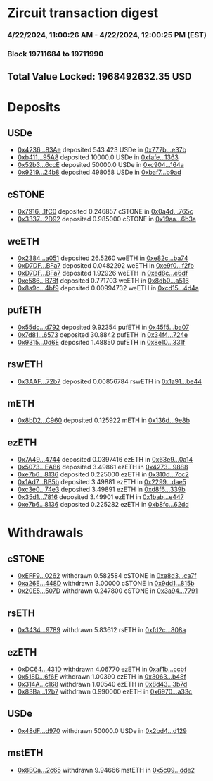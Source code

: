 # Zircuit transaction digest
### 4/22/2024, 11:00:26 AM - 4/22/2024, 12:00:25 PM (EST)
### Block 19711684 to 19711990

## Total Value Locked: 1968492632.35 USD

# Deposits
## USDe
- [0x4236...83Ae](https://etherscan.io/address/0x42366b5B7009162a759B1B98E533Ed96424a83Ae) deposited 543.423 USDe in [0x777b...e37b](https://etherscan.io/tx/0x42366b5B7009162a759B1B98E533Ed96424a83Ae)
- [0xb411...95A8](https://etherscan.io/address/0xb411e60e10d597d52Df85c752F05e077675795A8) deposited 10000.0 USDe in [0xfafe...1363](https://etherscan.io/tx/0xb411e60e10d597d52Df85c752F05e077675795A8)
- [0x52b3...6ccE](https://etherscan.io/address/0x52b3ED56eA6d4c2AC0F79E8fF5e8e54Ec4736ccE) deposited 50000.0 USDe in [0xc904...164a](https://etherscan.io/tx/0x52b3ED56eA6d4c2AC0F79E8fF5e8e54Ec4736ccE)
- [0x9219...24b8](https://etherscan.io/address/0x9219E5840B07351a6525FE958603Bd0986cB24b8) deposited 498058 USDe in [0xbaf7...b9ad](https://etherscan.io/tx/0x9219E5840B07351a6525FE958603Bd0986cB24b8)
## cSTONE
- [0x7916...1fC0](https://etherscan.io/address/0x791613b60d53B0cEf616F048f96B41245F3e1fC0) deposited 0.246857 cSTONE in [0x0a4d...765c](https://etherscan.io/tx/0x791613b60d53B0cEf616F048f96B41245F3e1fC0)
- [0x3337...2D92](https://etherscan.io/address/0x333700F1911a61434D796282d6867DE486862D92) deposited 0.985000 cSTONE in [0x19aa...6b3a](https://etherscan.io/tx/0x333700F1911a61434D796282d6867DE486862D92)
## weETH
- [0x2384...a051](https://etherscan.io/address/0x2384aC9d9Df083a97759c1a4fB90196C857fa051) deposited 26.5260 weETH in [0xe82c...ba74](https://etherscan.io/tx/0x2384aC9d9Df083a97759c1a4fB90196C857fa051)
- [0xD7DF...BFa7](https://etherscan.io/address/0xD7DF7E085214743530afF339aFC420c7c720BFa7) deposited 0.0482292 weETH in [0xe9f0...f2fb](https://etherscan.io/tx/0xD7DF7E085214743530afF339aFC420c7c720BFa7)
- [0xD7DF...BFa7](https://etherscan.io/address/0xD7DF7E085214743530afF339aFC420c7c720BFa7) deposited 1.92926 weETH in [0xed8c...e6df](https://etherscan.io/tx/0xD7DF7E085214743530afF339aFC420c7c720BFa7)
- [0xe586...B78f](https://etherscan.io/address/0xe58642FC109368FF2ABE611C8D2c5123FA61B78f) deposited 0.771703 weETH in [0x8db0...a516](https://etherscan.io/tx/0xe58642FC109368FF2ABE611C8D2c5123FA61B78f)
- [0x8a9c...4bf9](https://etherscan.io/address/0x8a9cf2fbE34B4098189b8A918a0956b3F6C34bf9) deposited 0.00994732 weETH in [0xcd15...4d4a](https://etherscan.io/tx/0x8a9cf2fbE34B4098189b8A918a0956b3F6C34bf9)
## pufETH
- [0x55dc...d792](https://etherscan.io/address/0x55dcBC9c295C4eCA1bE7235b708fF5258856d792) deposited 9.92354 pufETH in [0x45f5...ba07](https://etherscan.io/tx/0x55dcBC9c295C4eCA1bE7235b708fF5258856d792)
- [0x7d81...6573](https://etherscan.io/address/0x7d811128fe492BA24557F8e1c2cF3b0B83cE6573) deposited 30.8842 pufETH in [0x34f4...724e](https://etherscan.io/tx/0x7d811128fe492BA24557F8e1c2cF3b0B83cE6573)
- [0x9315...0d6E](https://etherscan.io/address/0x93158982C736393db072754a087A5FC792CA0d6E) deposited 1.48850 pufETH in [0x8e10...331f](https://etherscan.io/tx/0x93158982C736393db072754a087A5FC792CA0d6E)
## rswETH
- [0x3AAF...72b7](https://etherscan.io/address/0x3AAF636b024fF2968144ab4d2c3dFde5310D72b7) deposited 0.00856784 rswETH in [0x1a91...be44](https://etherscan.io/tx/0x3AAF636b024fF2968144ab4d2c3dFde5310D72b7)
## mETH
- [0x8bD2...C960](https://etherscan.io/address/0x8bD27f50089ED00B8c732F9000224b272BCCC960) deposited 0.125922 mETH in [0x136d...9e8b](https://etherscan.io/tx/0x8bD27f50089ED00B8c732F9000224b272BCCC960)
## ezETH
- [0x7A49...4744](https://etherscan.io/address/0x7A493Be5c2ce014cD049Bf178a1ac0Db1B434744) deposited 0.0397416 ezETH in [0x63e9...0a14](https://etherscan.io/tx/0x7A493Be5c2ce014cD049Bf178a1ac0Db1B434744)
- [0x5073...EA86](https://etherscan.io/address/0x5073feA64aa5f47e7059b69AB877B298E5E6EA86) deposited 3.49861 ezETH in [0x4273...9888](https://etherscan.io/tx/0x5073feA64aa5f47e7059b69AB877B298E5E6EA86)
- [0xe7b6...8136](https://etherscan.io/address/0xe7b6bAF0AbA96Ec772Db1f33b08f2f29D92b8136) deposited 0.225000 ezETH in [0x310d...7cc2](https://etherscan.io/tx/0xe7b6bAF0AbA96Ec772Db1f33b08f2f29D92b8136)
- [0x1Ad7...BB5b](https://etherscan.io/address/0x1Ad789220860b3242b4429be201D06a0569fBB5b) deposited 3.49881 ezETH in [0x2299...dae5](https://etherscan.io/tx/0x1Ad789220860b3242b4429be201D06a0569fBB5b)
- [0xc3e0...74e3](https://etherscan.io/address/0xc3e0928FC64aaD59c1D44748aCCbd94D791674e3) deposited 3.49891 ezETH in [0xd8f6...339b](https://etherscan.io/tx/0xc3e0928FC64aaD59c1D44748aCCbd94D791674e3)
- [0x35d1...7816](https://etherscan.io/address/0x35d1F6c24B53212603A55FeEDB91Fc31fc7a7816) deposited 3.49901 ezETH in [0x1bab...e447](https://etherscan.io/tx/0x35d1F6c24B53212603A55FeEDB91Fc31fc7a7816)
- [0xe7b6...8136](https://etherscan.io/address/0xe7b6bAF0AbA96Ec772Db1f33b08f2f29D92b8136) deposited 0.225282 ezETH in [0xb8fc...62dd](https://etherscan.io/tx/0xe7b6bAF0AbA96Ec772Db1f33b08f2f29D92b8136)
# Withdrawals
## cSTONE
- [0xEFF9...0262](https://etherscan.io/address/0xEFF9b097B1f9Aa637898F4dd66596376FDe00262) withdrawn 0.582584 cSTONE in [0xe8d3...ca7f](https://etherscan.io/tx/0xEFF9b097B1f9Aa637898F4dd66596376FDe00262)
- [0xa26E...448D](https://etherscan.io/address/0xa26EBD3B3cA94516f13F5cdE4e6ecEfD5BA7448D) withdrawn 3.00000 cSTONE in [0x9dd1...815b](https://etherscan.io/tx/0xa26EBD3B3cA94516f13F5cdE4e6ecEfD5BA7448D)
- [0x20E5...507D](https://etherscan.io/address/0x20E5df0f35aBC1D1aa11bf556d8330e3fF34507D) withdrawn 0.247800 cSTONE in [0x3a94...7791](https://etherscan.io/tx/0x20E5df0f35aBC1D1aa11bf556d8330e3fF34507D)
## rsETH
- [0x3434...9789](https://etherscan.io/address/0x34349c5569e7B846c3558961552D2202760A9789) withdrawn 5.83612 rsETH in [0xfd2c...808a](https://etherscan.io/tx/0x34349c5569e7B846c3558961552D2202760A9789)
## ezETH
- [0xDC64...431D](https://etherscan.io/address/0xDC6432D10EC549a36a7BF486f39AdaC1528c431D) withdrawn 4.06770 ezETH in [0xaf1b...ccbf](https://etherscan.io/tx/0xDC6432D10EC549a36a7BF486f39AdaC1528c431D)
- [0x518D...6f6F](https://etherscan.io/address/0x518D4D2e870aA3d3f32B422737dA7028582d6f6F) withdrawn 1.00390 ezETH in [0x3063...b48f](https://etherscan.io/tx/0x518D4D2e870aA3d3f32B422737dA7028582d6f6F)
- [0x314A...c168](https://etherscan.io/address/0x314A92b537b0988646c58866Cd7768b124ADc168) withdrawn 1.00540 ezETH in [0x8d43...3b7d](https://etherscan.io/tx/0x314A92b537b0988646c58866Cd7768b124ADc168)
- [0x83Ba...12b7](https://etherscan.io/address/0x83Ba9a9E34c37696AE8F4d5795C9bA0E0eB212b7) withdrawn 0.990000 ezETH in [0x6970...a33c](https://etherscan.io/tx/0x83Ba9a9E34c37696AE8F4d5795C9bA0E0eB212b7)
## USDe
- [0x48dF...d970](https://etherscan.io/address/0x48dF4C4222c973c3A48B2413894c4228951ad970) withdrawn 50000.0 USDe in [0x2bd4...d129](https://etherscan.io/tx/0x48dF4C4222c973c3A48B2413894c4228951ad970)
## mstETH
- [0x8BCa...2c65](https://etherscan.io/address/0x8BCa8eA29B72323B9E75EA79522B020Fd7C02c65) withdrawn 9.94666 mstETH in [0x5c09...dde2](https://etherscan.io/tx/0x8BCa8eA29B72323B9E75EA79522B020Fd7C02c65)
